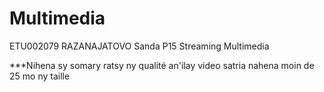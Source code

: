 # Multimedia
  ETU002079 RAZANAJATOVO Sanda P15
        Streaming Multimedia

***Nihena sy somary ratsy ny qualité an'ilay video satria nahena moin de 25 mo ny taille
